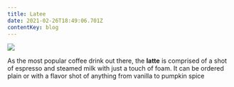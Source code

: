 ```yaml
---
title: Latee
date: 2021-02-26T18:49:06.701Z
contentKey: blog
---
```

![](/img/latee.jpg)

As the most popular coffee drink out there, the **latte** is comprised of a shot of espresso and steamed milk with just a touch of foam. It can be ordered plain or with a flavor shot of anything from vanilla to pumpkin spice